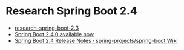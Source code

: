 # Research Spring Boot 2.4
* [research-spring-boot-2.3](https://github.com/kwon37xi/research-spring-boot-2.3)
* [Spring Boot 2.4.0 available now](https://spring.io/blog/2020/11/12/spring-boot-2-4-0-available-now)
* [Spring Boot 2.4 Release Notes · spring-projects/spring-boot Wiki](https://github.com/spring-projects/spring-boot/wiki/Spring-Boot-2.4-Release-Notes)
